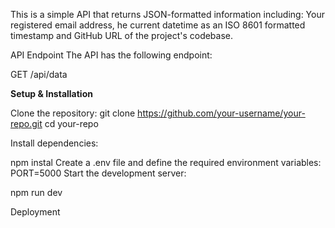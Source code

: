 This is a simple API that returns JSON-formatted information including:
Your registered email address, he current datetime as an ISO 8601 formatted timestamp and GitHub URL of the project's codebase.

API Endpoint
The API has the following endpoint:

GET /api/data

**Setup & Installation**

Clone the repository:
git clone https://github.com/your-username/your-repo.git
cd your-repo

Install dependencies:

npm instal
Create a .env file and define the required environment variables:
PORT=5000
Start the development server:

npm run dev

Deployment
